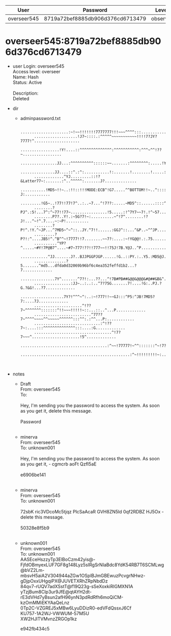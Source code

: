 | User         | Password                          | Level    | Status     | Name          |  
|--------------|-----------------------------------|----------|------------|---------------|    
| overseer545  | 8719a72bef8885db906d376cd6713479  | observer | Active     | confidential  | 

# overseer545:8719a72bef8885db906d376cd6713479  
* user
  Login: overseer545<br>
  Access level: overseer<br>
  Name: Hash<br>
  Status: Active<br>
  <br>
  Description:<br>
  Deleted<br>
  
* dir  
  * adminpassword.txt
    
              .....................:~!~~!!!!!!!7777777!!!~~~^^^^:::...........................
              ...................!J7~::::.:^^^^^~~~~~~~~~~~!!!!7?JY?7777!^....................
              .................!Y!....::^^^^^^^^^^^^^^:^^^^^^^^^^^:^^^~^^!??~.................
              ................JJ...:^^^^^^^^^^::::::~~.......:^^^^^^^^:.....!Y!...............
              ...............JJ....::^.:^:...........!:.......!........!.....:G...............
              .............^YJ.........::!?&Latter77~:.......:^..^^^^^:.......J?..............
              ...........!MD5~!!~..:!!::!!!MODE:ECB^!G7.....^^BOTTOM!!~..^:::::!?J:...........
              .........!G5~..!77!!77!7^..:..~7...^!7??:.....~MD5^::......::::^~^~~P^..........
              ........?PJ^.:5!...7^:^~77!!77~................!5.....:!^7Y7~~7!.!^~57..........
              ........P7?..Y!.:~5G?7!~:..........~^!7^........!?J!...^~!^.7....~:~P!..........
              ........?P!^.!Y.^~JP...^7MD5~^~^::..JY.^7!!......:GGJ^::...^&P..~^^JP...........
              .........?P?!:^....JB5!^.^B^^~!7777!!7........~~7?:....:~!YG@@!.:.75............
              ..........^YP?^.....~#Y!7P@B7^....~#7~777!??!!777~~!!75J!7B.Y@J..^P.............
              ............^JJ.......J?..BJJPGGPJGP......!G..::PY.:..Y5.:MD5@J..??.............
              ..............?5.......^md5...dfda0d32069b96bf6c4ea352feffd1b2...?7.............
              ...............7Y^.......^7?!:...??...^!7B#PB##&@@&@@@&#@##&B&^..??.............
              ................:JJ~..:..:..^7?75G.......7!....!G:..PJ.?G.?&G!...?7.............
              ...................7Y?!^^^~^:..:~!777!!~~GJ:::^P5:^JB!7MD5?7:....7J.............
              .....................^!??7~^^^^^^^:::::::^!!~~~!!!!!~::...::..^...P.............
              .........................^77??7~^^^^~~~~^^~~~~~^^^^^^:::^^:.:^^...P:............
              .............................:^!??7~:....:::^^^^^^^^^^^^^^:::....:G.............
              ..................................^!7?7~~~^.....................!5^.............
              ......................................:^~~!77777!~^^:::::::^~!7?!...............
              ................................................:^~!!!!!!!!!~:..................
    <br>
* notes<br>
  * Draft  <br>
    From: overseer545<br>
    To:<br>
    <br>
    Hey, I'm sending you the password to access the system. As soon as you get it, delete this message.<br>
    <br>
    Password<br>
    <br>
  * minerva  <br>
    From: overseer545<br>
    To: unknown001<br>
    <br>
    Hey, I'm sending you the password to access the system. As soon as you get it, - cgmcrb aoFt QzfI5aE<br>
    <br>
    e6906be141<br>
    <br>
  * minerva  <br>
    From: overseer545<br>
    To: unknown001<br>
    <br>
    72sbK ric3VDcoMc5tjqz PlcSaAcaR GVH8ZN5ld 0qf2RDBZ HJ5Ox - delete this message.<br>
    <br>
    50328e8f5b9<br>
    <br>
   * unknown001  <br>
    From: overseer545<br>
    To: unknown001<br>
    AASEceHszzyTp3ElBoCzm42yis@-FjfdOBmyexLUF7GF8g148Lyz5sIRgSrNIaBdc8YdK54RB7T6SCMLwg<br>
    @bVZ2Lm-mbsvH5aiA2V304944aZGw1OSplBJmGBEwuzPcvgrNHwz-gDjpOxxUHgqiPX@JUVETXRhZRpNbdDz <br>
    84qv7-rUQV7adXSstT@f19Q23g-sSeXoxkiRIGMXN1A<br>
    yTzjBum8CIp3ur9JfE@qtAYH2dt-rE3dVHd7yBsun2afH96ynN3pdRdRfh6moQiCM-kzOmMMiEKYAaQeLnz<br>
    0Tp2C-VZGREJ5xMBw6LyuDDizR0-edVFdQssxJ6Cf<br>
    KU757-1A2WJ-VWWUM-57M5U<br>
    XW2HJlTVMvnzZRGOp1kz<br>

      e942fb434c5<br>
      <br>



    
